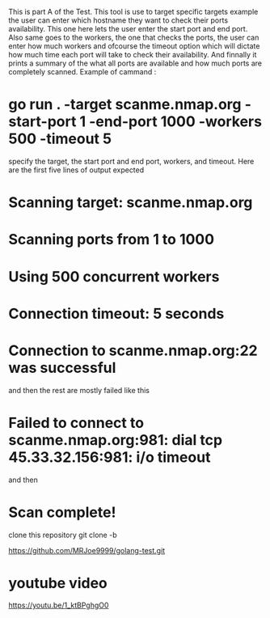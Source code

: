 This is part A of the Test. This tool is use to target specific targets example the user can enter which hostname they want to check their ports availability. This one here lets the user enter the start port and end port. Also same goes to the workers, the one that checks the ports, the user can enter how much workers  and ofcourse the timeout option which will dictate how much time each port will take to check their availability. 
And finnally it prints a summary of the what all ports are available and how much ports are completely scanned. 
Example of cammand : 
# go run . -target scanme.nmap.org -start-port 1 -end-port 1000 -workers 500 -timeout 5
specify the target, the start port and end port, workers, and timeout. 
Here are the first five lines of output expected 
# Scanning target: scanme.nmap.org
# Scanning ports from 1 to 1000
# Using 500 concurrent workers
# Connection timeout: 5 seconds
# Connection to scanme.nmap.org:22 was successful

and then the rest are mostly failed like this 
# Failed to connect to scanme.nmap.org:981: dial tcp 45.33.32.156:981: i/o timeout
and then 
# Scan complete!

clone this repository 
git clone -b <main> <https://github.com/MRJoe9999/golang-test.git>

# youtube video
https://youtu.be/1_ktBPghgO0
